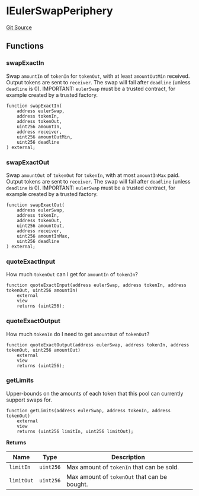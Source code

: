 # IEulerSwapPeriphery
[Git Source](https://github.com/euler-xyz/euler-swap/blob/7080c3fe0c9f935c05849a0756ed43d959130afd/src/interfaces/IEulerSwapPeriphery.sol)


## Functions
### swapExactIn

Swap `amountIn` of `tokenIn` for `tokenOut`, with at least `amountOutMin` received.
Output tokens are sent to `receiver`. The swap will fail after `deadline` (unless `deadline` is 0).
IMPORTANT: `eulerSwap` must be a trusted contract, for example created by a trusted factory.


```solidity
function swapExactIn(
    address eulerSwap,
    address tokenIn,
    address tokenOut,
    uint256 amountIn,
    address receiver,
    uint256 amountOutMin,
    uint256 deadline
) external;
```

### swapExactOut

Swap `amountOut` of `tokenOut` for `tokenIn`, with at most `amountInMax` paid.
Output tokens are sent to `receiver`. The swap will fail after `deadline` (unless `deadline` is 0).
IMPORTANT: `eulerSwap` must be a trusted contract, for example created by a trusted factory.


```solidity
function swapExactOut(
    address eulerSwap,
    address tokenIn,
    address tokenOut,
    uint256 amountOut,
    address receiver,
    uint256 amountInMax,
    uint256 deadline
) external;
```

### quoteExactInput

How much `tokenOut` can I get for `amountIn` of `tokenIn`?


```solidity
function quoteExactInput(address eulerSwap, address tokenIn, address tokenOut, uint256 amountIn)
    external
    view
    returns (uint256);
```

### quoteExactOutput

How much `tokenIn` do I need to get `amountOut` of `tokenOut`?


```solidity
function quoteExactOutput(address eulerSwap, address tokenIn, address tokenOut, uint256 amountOut)
    external
    view
    returns (uint256);
```

### getLimits

Upper-bounds on the amounts of each token that this pool can currently support swaps for.


```solidity
function getLimits(address eulerSwap, address tokenIn, address tokenOut)
    external
    view
    returns (uint256 limitIn, uint256 limitOut);
```
**Returns**

|Name|Type|Description|
|----|----|-----------|
|`limitIn`|`uint256`|Max amount of `tokenIn` that can be sold.|
|`limitOut`|`uint256`|Max amount of `tokenOut` that can be bought.|


